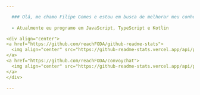 ```yaml
---

  ### Olá, me chamo Filipe Gomes e estou em busca de melhorar meu conhecimento como programador.
  
  - Atualmente eu programo em JavaScript, TypeScript e Kotlin

<div align="center">
<a href="https://github.com/reachFODA/github-readme-stats">
  <img align="center" src="https://github-readme-stats.vercel.app/api/pin/?username=reachFODA&repo=github-readme-stats" />
</a>
<a href="https://github.com/reachFODA/convoychat">
  <img align="center" src="https://github-readme-stats.vercel.app/api/pin/?username=reachFODA&repo=convoychat" />
</a>
</div>

---
```


